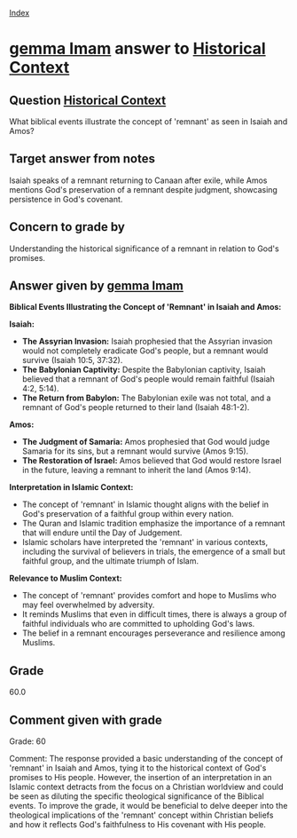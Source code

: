 
[Index](../../index.md)
# [gemma Imam](../../answering_models/gemma_Imam.md) answer to [Historical Context](../../questions/Historical_Context.md)

## Question [Historical Context](../../questions/Historical_Context.md)
What biblical events illustrate the concept of 'remnant' as seen in Isaiah and Amos?

## Target answer from notes
Isaiah speaks of a remnant returning to Canaan after exile, while Amos mentions God's preservation of a remnant despite judgment, showcasing persistence in God's covenant.

## Concern to grade by
Understanding the historical significance of a remnant in relation to God's promises.

## Answer given by [gemma Imam](../../answering_models/gemma_Imam.md)
**Biblical Events Illustrating the Concept of 'Remnant' in Isaiah and Amos:**

**Isaiah:**

* **The Assyrian Invasion:** Isaiah prophesied that the Assyrian invasion would not completely eradicate God's people, but a remnant would survive (Isaiah 10:5, 37:32).
* **The Babylonian Captivity:** Despite the Babylonian captivity, Isaiah believed that a remnant of God's people would remain faithful (Isaiah 4:2, 5:14).
* **The Return from Babylon:** The Babylonian exile was not total, and a remnant of God's people returned to their land (Isaiah 48:1-2).

**Amos:**

* **The Judgment of Samaria:** Amos prophesied that God would judge Samaria for its sins, but a remnant would survive (Amos 9:15).
* **The Restoration of Israel:** Amos believed that God would restore Israel in the future, leaving a remnant to inherit the land (Amos 9:14).

**Interpretation in Islamic Context:**

* The concept of 'remnant' in Islamic thought aligns with the belief in God's preservation of a faithful group within every nation.
* The Quran and Islamic tradition emphasize the importance of a remnant that will endure until the Day of Judgement.
* Islamic scholars have interpreted the 'remnant' in various contexts, including the survival of believers in trials, the emergence of a small but faithful group, and the ultimate triumph of Islam.

**Relevance to Muslim Context:**

* The concept of 'remnant' provides comfort and hope to Muslims who may feel overwhelmed by adversity.
* It reminds Muslims that even in difficult times, there is always a group of faithful individuals who are committed to upholding God's laws.
* The belief in a remnant encourages perseverance and resilience among Muslims.

## Grade
60.0

## Comment given with grade
Grade: 60

Comment: The response provided a basic understanding of the concept of 'remnant' in Isaiah and Amos, tying it to the historical context of God's promises to His people. However, the insertion of an interpretation in an Islamic context detracts from the focus on a Christian worldview and could be seen as diluting the specific theological significance of the Biblical events. To improve the grade, it would be beneficial to delve deeper into the theological implications of the 'remnant' concept within Christian beliefs and how it reflects God's faithfulness to His covenant with His people.
